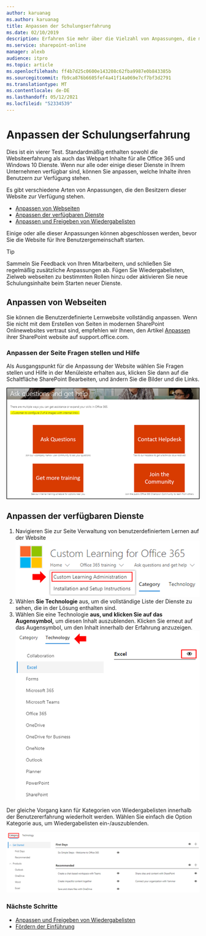 ```yaml
---
author: karuanag
ms.author: karuanag
title: Anpassen der Schulungserfahrung
ms.date: 02/10/2019
description: Erfahren Sie mehr über die Vielzahl von Anpassungen, die mit Custom Learning for Office 365
ms.service: sharepoint-online
manager: alexb
audience: itpro
ms.topic: article
ms.openlocfilehash: ff4b7d25c0600e143208c62fba9987e0b843385b
ms.sourcegitcommit: fb9ca876b6605fef4a41f14a069e7cf7bf3d2791
ms.translationtype: MT
ms.contentlocale: de-DE
ms.lasthandoff: 05/12/2021
ms.locfileid: "52334539"
---
```

# <a name="customize-the-training-experience"></a>Anpassen der Schulungserfahrung

Dies ist ein vierer Test. Standardmäßig enthalten sowohl die Websiteerfahrung als auch das Webpart Inhalte für alle Office 365 und Windows 10 Dienste.  Wenn nur alle oder einige dieser Dienste in Ihrem Unternehmen verfügbar sind, können Sie anpassen, welche Inhalte ihren Benutzern zur Verfügung stehen.  

Es gibt verschiedene Arten von Anpassungen, die den Besitzern dieser Website zur Verfügung stehen. 

- [Anpassen von Webseiten](#customizing-web-pages)
- [Anpassen der verfügbaren Dienste](#customize-available-services)
- [Anpassen und Freigeben von Wiedergabelisten](customplaylist.md)

Einige oder alle dieser Anpassungen können abgeschlossen werden, bevor Sie die Website für Ihre Benutzergemeinschaft starten.  

> [!TIP]
> Sammeln Sie Feedback von Ihren Mitarbeitern, und schließen Sie regelmäßig zusätzliche Anpassungen ab.  Fügen Sie Wiedergabelisten, Zielweb webseiten zu bestimmten Rollen hinzu oder aktivieren Sie neue Schulungsinhalte beim Starten neuer Dienste. 

## <a name="customizing-web-pages"></a>Anpassen von Webseiten

Sie können die Benutzerdefinierte Lernwebsite vollständig anpassen. Wenn Sie nicht mit dem Erstellen von Seiten in modernen SharePoint Onlinewebsites vertraut sind, empfehlen wir Ihnen, den Artikel [Anpassen](https://support.office.com/article/customize-your-sharepoint-site-320b43e5-b047-4fda-8381-f61e8ac7f59b) ihrer SharePoint website auf support.office.com. 

### <a name="customize-the-ask-questions-and-get-help-page"></a>Anpassen der **Seite Fragen stellen und Hilfe**

Als Ausgangspunkt für die Anpassung der Website wählen Sie Fragen stellen und Hilfe in der Menüleiste erhalten aus, klicken Sie dann auf die Schaltfläche SharePoint Bearbeiten, und ändern Sie die Bilder und die Links. 

![Fragen stellen und Hilfefenster erhalten](media/custom_ask.png)

## <a name="customize-available-services"></a>Anpassen der verfügbaren Dienste

1.  Navigieren Sie zur Seite Verwaltung von benutzerdefiniertem Lernen auf der Website ![ Benutzerdefinierte Lernverwaltung auswählen](media/custom_admin.png)
1. Wählen **Sie Technologie** aus, um die vollständige Liste der Dienste zu sehen, die in der Lösung enthalten sind.
1. Wählen Sie eine Technologie **aus, und klicken Sie auf das Augensymbol,** um diesen Inhalt auszublenden.  Klicken Sie erneut auf das Augensymbol, um den Inhalt innerhalb der Erfahrung anzuzeigen. 
![custom](media/custom_techlist.png)

Der gleiche Vorgang kann für Kategorien von Wiedergabelisten innerhalb der Benutzererfahrung wiederholt werden.  Wählen Sie einfach die Option Kategorie aus, um Wiedergabelisten ein-/auszublenden. 

![Kategorie auswählen](media/custom_cat.png)

### <a name="next-steps"></a>Nächste Schritte

- [Anpassen und Freigeben von Wiedergabelisten](customplaylist.md)
- [Fördern der Einführung](driveadoption.md) 
